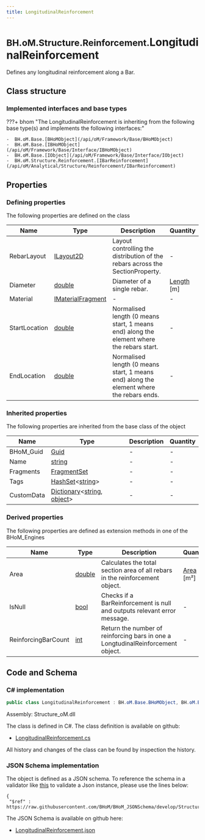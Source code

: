 ```yaml
---
title: LongitudinalReinforcement
---
```


# <small>BH.oM.Structure.Reinforcement.</small>**LongitudinalReinforcement**

Defines any longitudinal reinforcement along a Bar.

## Class structure

### Implemented interfaces and base types

???+ bhom "The LongitudinalReinforcement is inheriting from the following base type(s) and implements the following interfaces:"

    -  BH.oM.Base.[BHoMObject](/api/oM/Framework/Base/BHoMObject)
    -  BH.oM.Base.[IBHoMObject](/api/oM/Framework/Base/Interface/IBHoMObject)
    -  BH.oM.Base.[IObject](/api/oM/Framework/Base/Interface/IObject)
    -  BH.oM.Structure.Reinforcement.[IBarReinforcement](/api/oM/Analytical/Structure/Reinforcement/IBarReinforcement)


## Properties



### Defining properties

The following properties are defined on the class

| Name             | Type             | Description      | Quantity         |
|------------------|------------------|------------------|------------------|
| RebarLayout | [ILayout2D](/api/oM/Dimensional/Spatial/Layouts/ILayout2D) | Layout controlling the distribution of the rebars across the SectionProperty. | - |
| Diameter | [double](https://learn.microsoft.com/en-us/dotnet/api/System.Double?view=netstandard-2.0) | Diameter of a single rebar. | [Length](/api/oM/Dimensional/Quantities/Attributes/Length) [m] |
| Material | [IMaterialFragment](/api/oM/Analytical/Structure/MaterialFragments/IMaterialFragment) | - | - |
| StartLocation | [double](https://learn.microsoft.com/en-us/dotnet/api/System.Double?view=netstandard-2.0) | Normalised length (0 means start, 1 means end) along the element where the rebars start. | - |
| EndLocation | [double](https://learn.microsoft.com/en-us/dotnet/api/System.Double?view=netstandard-2.0) | Normalised length (0 means start, 1 means end) along the element where the rebars ends. | - |


### Inherited properties
The following properties are inherited from the base class of the object

| Name             | Type             | Description      | Quantity         |
|------------------|------------------|------------------|------------------|
| BHoM_Guid | [Guid](https://learn.microsoft.com/en-us/dotnet/api/System.Guid?view=netstandard-2.0) | - | - |
| Name | [string](https://learn.microsoft.com/en-us/dotnet/api/System.String?view=netstandard-2.0) | - | - |
| Fragments | [FragmentSet](/api/oM/Framework/Base/FragmentSet) | - | - |
| Tags | [HashSet](https://learn.microsoft.com/en-us/dotnet/api/System.Collections.Generic.HashSet-1?view=netstandard-2.0)&lt;[string](https://learn.microsoft.com/en-us/dotnet/api/System.String?view=netstandard-2.0)&gt; | - | - |
| CustomData | [Dictionary](https://learn.microsoft.com/en-us/dotnet/api/System.Collections.Generic.Dictionary-2?view=netstandard-2.0)&lt;[string](https://learn.microsoft.com/en-us/dotnet/api/System.String?view=netstandard-2.0), [object](https://learn.microsoft.com/en-us/dotnet/api/System.Object?view=netstandard-2.0)&gt; | - | - |


### Derived properties

The following properties are defined as extension methods in one of the BHoM_Engines

| Name             | Type             | Description      | Quantity         | Engine           |
|------------------|------------------|------------------|------------------|------------------|
| Area | [double](https://learn.microsoft.com/en-us/dotnet/api/System.Double?view=netstandard-2.0) | Calculates the total section area of all rebars in the reinforcement object. | [Area](/api/oM/Dimensional/Quantities/Attributes/Area) [m²] | Structure_Engine |
| IsNull | [bool](https://learn.microsoft.com/en-us/dotnet/api/System.Boolean?view=netstandard-2.0) | Checks if a BarReinforcement is null and outputs relevant error message. | - | Structure_Engine |
| ReinforcingBarCount | [int](https://learn.microsoft.com/en-us/dotnet/api/System.Int32?view=netstandard-2.0) | Return the number of reinforcing bars in one a LongtudinalReinforcement object. | - | Structure_Engine |


## Code and Schema

### C# implementation

``` C# title="C#"
public class LongitudinalReinforcement : BH.oM.Base.BHoMObject, BH.oM.Base.IBHoMObject, BH.oM.Base.IObject, BH.oM.Structure.Reinforcement.IBarReinforcement
```

Assembly: Structure_oM.dll

The class is defined in C#. The class definition is available on github:

- [LongitudinalReinforcement.cs](https://github.com/BHoM/BHoM/blob/develop/Structure_oM/Reinforcement\LongitudinalReinforcement.cs)

All history and changes of the class can be found by inspection the history.
### JSON Schema implementation

The object is defined as a JSON schema. To reference the schema in a validator like [this](https://www.jsonschemavalidator.net/) to validate a Json instance, please use the lines below:

``` { .json .copy .select } title="JSON Schema"
{
 "$ref" : https://raw.githubusercontent.com/BHoM/BHoM_JSONSchema/develop/Structure_oM/Reinforcement/LongitudinalReinforcement.json}
```

The JSON Schema is available on github here:

- [LongitudinalReinforcement.json](https://github.com/BHoM/BHoM_JSONSchema/blob/develop/Structure_oM/Reinforcement/LongitudinalReinforcement.json)

